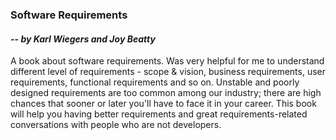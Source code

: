 ### Software Requirements
#### *-- by Karl Wiegers and Joy Beatty*

A book about software requirements. Was very helpful for me to understand different level of requirements - scope & vision, business requirements, user requirements, functional requirements and so on. Unstable and poorly designed requirements are too common among our industry; there are high chances that sooner or later you'll have to face it in your career. This book will help you having better requirements and great requirements-related conversations with people who are not developers.
